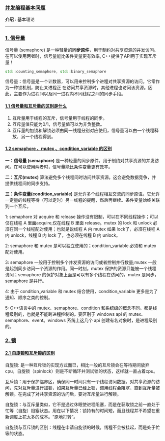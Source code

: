 ### [并发编程基本问题](#)
**介绍** : 基本理论

-----

### [1. 信号量](#)
信号量 (semaphore) 是一种轻量的**同步原件**，用于制约对共享资源的并发访问。在可以使用两者时，信号量能比条件变量更有效率, C++提供了API用于实现互斥量！

```cpp
std::counting_semaphore, std::binary_semaphore
```
信号量：信号量是一个计数器，可以用来控制多个进程对共享资源的访问。它常作为一种锁机制，防止某进程正
在访问共享资源时，其他进程也访问该资源。因此，主要作为进程间以及同一进程内不同线程之间的同步手段。

#### [1.1 信号量和互斥量的区别是什么](#)

1. 互斥量用于线程的互斥，信号量用于线程的同步。
2. 互斥量值只能为0/1，信号量值可以为非负整数。
3. 互斥量的加锁和解锁必须由同一线程分别对应使用，信号量可以由一个线程释放，另一个线程得到。

#### [1.2 semaphore 、mutex 、condition_variable 的区别](#)
**一：信号量 (semaphore)** 是一种轻量的同步原件，用于制约对共享资源的并发访问。在可以使用两者时，信号量能比条件变量更有效率。

**二：互斥(mutex)** 算法避免多个线程同时访问共享资源。这会避免数据竞争，并提供线程间的同步支持。

**三：条件变量(condition_variable)** 是允许多个线程相互交流的同步原语。它允许一定量的线程等待（可以定时）另一线程的提醒，然后再继续。条件变量始终关联到一个互斥。

1: semaphore 对 acquire 和 release 操作没有限制，可以在不同线程操作；可以仅在线程 A 里面acquire,仅在线程 B 里面 release。mutex 的 lock 和 unlock 必须在同一个线程配对使用；也就是说线程 A 内 mutex 如果 lock了，必须在线程 A 内 unlock，线程 B 内 lock 了，也必须在线程 B 内 unlock。

2: semaphore 和 mutex 是可以独立使用的；condition_variable 必须和 mutex 配对使用。

3: semaphore 一般用于控制多个并发资源的访问或者控制并行数量;mutex 一般是起到同步访问一个资源的作用。同一时刻，mutex 保护的资源只能被一个线程访问；semaphore 的保护对象上面是可以有多个线程在访问的。mutex 是同步，semaphore 是并行。

4: 由于 condition_variable 和 mutex 结合使用，condition_variable 更多是为了通知、顺序之类的控制。

5: C++语言中的 mutex、semaphore、condition 和系统级的概念不同。都是线程级别的，也就是不能跨进程控制的。要区别于 windows api 的 mutex、semaphore、event。windows 系统上这几个 api 创建有名对象时，是进程级别的。

### [2. 锁](#)

#### [2.1 自旋锁和互斥锁的区别](#)
自旋锁: 是一种互斥锁的实现方式而已，相比一般的互斥锁会在等待期间放弃cpu，自旋锁（spinlock）则是不断循环并测试锁的状态，这样就一直占着cpu。

互斥锁：用于保护临界区，确保同一时间只有一个线程访问数据。对共享资源的访问，先对互斥量进行加锁，如果互斥量已经上锁，调用线程会阻塞，直到互斥量被解锁。在完成了对共享资源的访问后，要对互斥量进行解锁。

自旋锁：与互斥量类似，它不是通过休眠使进程阻塞，而是在获取锁之前一直处于忙等（自旋）阻塞状态。用在以下情况：锁持有的时间短，而且线程并不希望在重新调度上花太多的成本。“原地打转”。

自旋锁与互斥锁的区别：线程在申请自旋锁的时候，线程不会被挂起，而是处于忙等的状态。